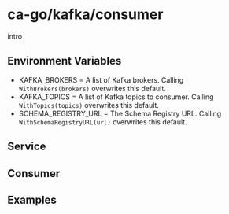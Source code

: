# ca-go/kafka/consumer

intro

## Environment Variables

- KAFKA_BROKERS = A list of Kafka brokers. Calling `WithBrokers(brokers)` overwrites this default.
- KAFKA_TOPICS = A list of Kafka topics to consumer. Calling `WithTopics(topics)` overwrites this default.
- SCHEMA_REGISTRY_URL = The Schema Registry URL. Calling `WithSchemaRegistryURL(url)` overwrites this default.

## Service

## Consumer

## Examples
